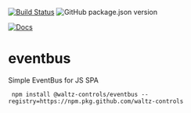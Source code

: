 [![Build Status](https://travis-ci.org/waltz-controls/eventbus.svg?branch=master)](https://travis-ci.org/waltz-controls/eventbus)
![GitHub package.json version](https://img.shields.io/github/package-json/v/waltz-controls/eventbus)

[![Docs](https://img.shields.io/badge/Docs-Generated-green.svg)](https://waltz-controls.github.io/eventbus/)

# eventbus

Simple EventBus for JS SPA

```
 npm install @waltz-controls/eventbus --registry=https://npm.pkg.github.com/waltz-controls
```
